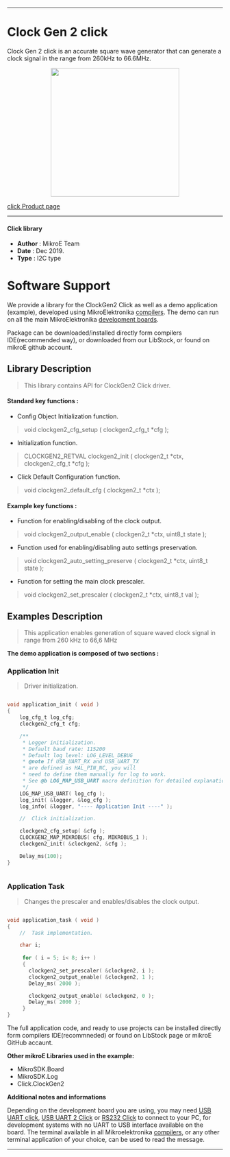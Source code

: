 

---
# Clock Gen 2 click

Clock Gen 2 click is an accurate square wave generator that can generate a clock signal in the range from 260kHz to 66.6MHz. 

<p align="center">
  <img src="https://download.mikroe.com/images/click_for_ide/clockgen2_click.png" height=300px>
</p>

[click Product page](https://www.mikroe.com/clock-gen-2-click)

---


#### Click library 

- **Author**        : MikroE Team
- **Date**          : Dec 2019.
- **Type**          : I2C type


# Software Support

We provide a library for the ClockGen2 Click 
as well as a demo application (example), developed using MikroElektronika 
[compilers](https:///shop.mikroe.com/compilers). 
The demo can run on all the main MikroElektronika [development boards](https:///shop.mikroe.com/development-boards).

Package can be downloaded/installed directly form compilers IDE(recommended way), or downloaded from our LibStock, or found on mikroE github account. 

## Library Description

> This library contains API for ClockGen2 Click driver.

#### Standard key functions :

- Config Object Initialization function.
> void clockgen2_cfg_setup ( clockgen2_cfg_t *cfg ); 
 
- Initialization function.
> CLOCKGEN2_RETVAL clockgen2_init ( clockgen2_t *ctx, clockgen2_cfg_t *cfg );

- Click Default Configuration function.
> void clockgen2_default_cfg ( clockgen2_t *ctx );


#### Example key functions :

- Function for enabling/disabling of the clock output.
> void clockgen2_output_enable ( clockgen2_t *ctx, uint8_t state );
 
- Function used for enabling/disabling auto settings preservation.
> void clockgen2_auto_setting_preserve ( clockgen2_t *ctx, uint8_t state );

- Function for setting the main clock prescaler.
> void clockgen2_set_prescaler ( clockgen2_t *ctx, uint8_t val );

## Examples Description

> This application enables generation of square waved clock signal in range from 260 kHz to 66,6 MHz

**The demo application is composed of two sections :**

### Application Init 

> Driver initialization.

```c

void application_init ( void )
{
    log_cfg_t log_cfg;
    clockgen2_cfg_t cfg;

    /** 
     * Logger initialization.
     * Default baud rate: 115200
     * Default log level: LOG_LEVEL_DEBUG
     * @note If USB_UART_RX and USB_UART_TX 
     * are defined as HAL_PIN_NC, you will 
     * need to define them manually for log to work. 
     * See @b LOG_MAP_USB_UART macro definition for detailed explanation.
     */
    LOG_MAP_USB_UART( log_cfg );
    log_init( &logger, &log_cfg );
    log_info( &logger, "---- Application Init ----" );

    //  Click initialization.

    clockgen2_cfg_setup( &cfg );
    CLOCKGEN2_MAP_MIKROBUS( cfg, MIKROBUS_1 );
    clockgen2_init( &clockgen2, &cfg );

    Delay_ms(100);
}
  
```

### Application Task

> Changes the prescaler and enables/disables the clock output.

```c

void application_task ( void )
{
    //  Task implementation.

    char i;
     
     for ( i = 5; i< 8; i++ )
     {
       clockgen2_set_prescaler( &clockgen2, i );
       clockgen2_output_enable( &clockgen2, 1 );
       Delay_ms( 2000 );

       clockgen2_output_enable( &clockgen2, 0 );
       Delay_ms( 2000 );
     }
}

```

The full application code, and ready to use projects can be  installed directly form compilers IDE(recommneded) or found on LibStock page or mikroE GitHub accaunt.

**Other mikroE Libraries used in the example:** 

- MikroSDK.Board
- MikroSDK.Log
- Click.ClockGen2

**Additional notes and informations**

Depending on the development board you are using, you may need 
[USB UART click](https:///shop.mikroe.com/usb-uart-click), 
[USB UART 2 Click](https:///shop.mikroe.com/usb-uart-2-click) or 
[RS232 Click](https:///shop.mikroe.com/rs232-click) to connect to your PC, for 
development systems with no UART to USB interface available on the board. The 
terminal available in all Mikroelektronika 
[compilers](https:///shop.mikroe.com/compilers), or any other terminal application 
of your choice, can be used to read the message.



---
